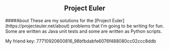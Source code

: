 <h2 align="center">Project Euler</h2>
####About
These are my solutions for the [Project Euler](https://projecteuler.net/about) problems that I'm going to be writing for fun. Some are written as Java unit tests and some are written as Python scripts.

My friend key: 77710920600816_98bfbdabfe6076f488080cc02ccc8ddb
